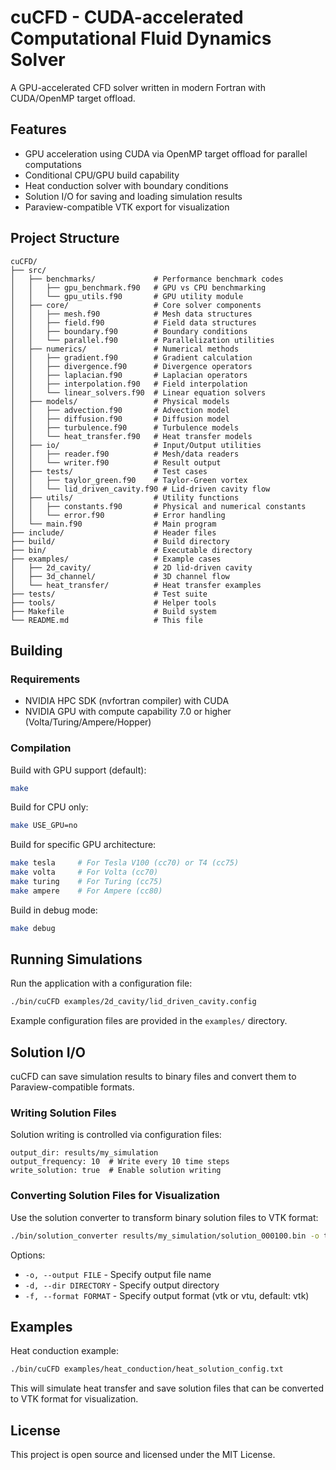 # cuCFD - CUDA-accelerated Computational Fluid Dynamics Solver

A GPU-accelerated CFD solver written in modern Fortran with CUDA/OpenMP target offload.

## Features

- GPU acceleration using CUDA via OpenMP target offload for parallel computations
- Conditional CPU/GPU build capability
- Heat conduction solver with boundary conditions
- Solution I/O for saving and loading simulation results
- Paraview-compatible VTK export for visualization

## Project Structure

```
cuCFD/
├── src/
│   ├── benchmarks/             # Performance benchmark codes
│   │   ├── gpu_benchmark.f90   # GPU vs CPU benchmarking
│   │   └── gpu_utils.f90       # GPU utility module
│   ├── core/                   # Core solver components
│   │   ├── mesh.f90            # Mesh data structures
│   │   ├── field.f90           # Field data structures  
│   │   ├── boundary.f90        # Boundary conditions
│   │   └── parallel.f90        # Parallelization utilities
│   ├── numerics/               # Numerical methods
│   │   ├── gradient.f90        # Gradient calculation
│   │   ├── divergence.f90      # Divergence operators
│   │   ├── laplacian.f90       # Laplacian operators
│   │   ├── interpolation.f90   # Field interpolation
│   │   └── linear_solvers.f90  # Linear equation solvers
│   ├── models/                 # Physical models
│   │   ├── advection.f90       # Advection model
│   │   ├── diffusion.f90       # Diffusion model
│   │   ├── turbulence.f90      # Turbulence models
│   │   └── heat_transfer.f90   # Heat transfer models
│   ├── io/                     # Input/Output utilities
│   │   ├── reader.f90          # Mesh/data readers
│   │   └── writer.f90          # Result output
│   ├── tests/                  # Test cases
│   │   ├── taylor_green.f90    # Taylor-Green vortex
│   │   └── lid_driven_cavity.f90 # Lid-driven cavity flow
│   ├── utils/                  # Utility functions
│   │   ├── constants.f90       # Physical and numerical constants
│   │   └── error.f90           # Error handling
│   └── main.f90                # Main program
├── include/                    # Header files
├── build/                      # Build directory
├── bin/                        # Executable directory
├── examples/                   # Example cases
│   ├── 2d_cavity/              # 2D lid-driven cavity
│   ├── 3d_channel/             # 3D channel flow
│   └── heat_transfer/          # Heat transfer examples
├── tests/                      # Test suite
├── tools/                      # Helper tools
├── Makefile                    # Build system
└── README.md                   # This file
```

## Building

### Requirements

- NVIDIA HPC SDK (nvfortran compiler) with CUDA
- NVIDIA GPU with compute capability 7.0 or higher (Volta/Turing/Ampere/Hopper)

### Compilation

Build with GPU support (default):
```bash
make
```

Build for CPU only:
```bash
make USE_GPU=no
```

Build for specific GPU architecture:
```bash
make tesla     # For Tesla V100 (cc70) or T4 (cc75)
make volta     # For Volta (cc70)
make turing    # For Turing (cc75)
make ampere    # For Ampere (cc80)
```

Build in debug mode:
```bash
make debug
```

## Running Simulations

Run the application with a configuration file:
```bash
./bin/cuCFD examples/2d_cavity/lid_driven_cavity.config
```

Example configuration files are provided in the `examples/` directory.

## Solution I/O

cuCFD can save simulation results to binary files and convert them to Paraview-compatible formats.

### Writing Solution Files

Solution writing is controlled via configuration files:
```
output_dir: results/my_simulation
output_frequency: 10  # Write every 10 time steps
write_solution: true  # Enable solution writing
```

### Converting Solution Files for Visualization

Use the solution converter to transform binary solution files to VTK format:
```bash
./bin/solution_converter results/my_simulation/solution_000100.bin -o temperature.vtk
```

Options:
- `-o, --output FILE` - Specify output file name
- `-d, --dir DIRECTORY` - Specify output directory
- `-f, --format FORMAT` - Specify output format (vtk or vtu, default: vtk)

## Examples

Heat conduction example:
```bash
./bin/cuCFD examples/heat_conduction/heat_solution_config.txt
```

This will simulate heat transfer and save solution files that can be converted to VTK format for visualization.

## License

This project is open source and licensed under the MIT License.
